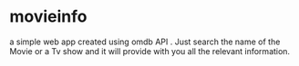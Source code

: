 # movieinfo
a simple web app created using omdb API . Just search the name of the Movie or a Tv show and it will provide with you all the relevant information.
